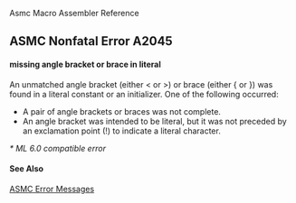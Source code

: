 Asmc Macro Assembler Reference

## ASMC Nonfatal Error A2045

#### missing angle bracket or brace in literal

An unmatched angle bracket (either < or >) or brace (either { or }) was found in a literal constant or an initializer. One of the following occurred:

- A pair of angle brackets or braces was not complete.
- An angle bracket was intended to be literal, but it was not preceded by an exclamation point (!) to indicate a literal character.

_* ML 6.0 compatible error_

#### See Also

[ASMC Error Messages](readme.md)